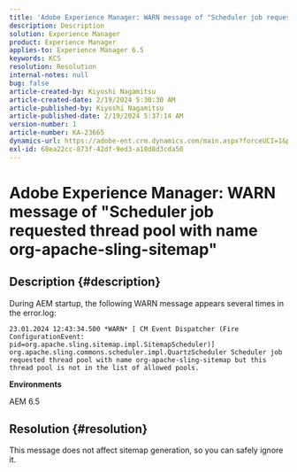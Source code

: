 ```yaml
---
title: 'Adobe Experience Manager: WARN message of "Scheduler job requested thread pool with name org-apache-sling-sitemap"'
description: Description
solution: Experience Manager
product: Experience Manager
applies-to: Experience Manager 6.5
keywords: KCS
resolution: Resolution
internal-notes: null
bug: false
article-created-by: Kiyoshi Nagamitsu
article-created-date: 2/19/2024 5:30:30 AM
article-published-by: Kiyoshi Nagamitsu
article-published-date: 2/19/2024 5:37:14 AM
version-number: 1
article-number: KA-23665
dynamics-url: https://adobe-ent.crm.dynamics.com/main.aspx?forceUCI=1&pagetype=entityrecord&etn=knowledgearticle&id=1069c7fc-e7ce-ee11-9079-6045bd0067ea
exl-id: 68ea22cc-873f-42df-9ed3-a18d8d3cda50
---
```

# Adobe Experience Manager: WARN message of "Scheduler job requested thread pool with name org-apache-sling-sitemap"

## Description {#description}


During AEM startup, the following WARN message appears several times in the error.log:


```
23.01.2024 12:43:34.500 *WARN* [ CM Event Dispatcher (Fire ConfigurationEvent: pid=org.apache.sling.sitemap.impl.SitemapScheduler)]  org.apache.sling.commons.scheduler.impl.QuartzScheduler Scheduler job requested thread pool with name org-apache-sling-sitemap but this thread pool is not in the list of allowed pools.
```


<b>Environments</b>

AEM 6.5


## Resolution {#resolution}


This message does not affect sitemap generation, so you can safely ignore it.
